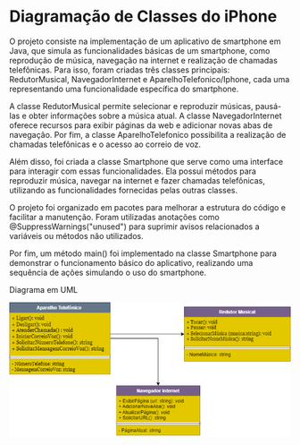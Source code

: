 # Diagramação de Classes do iPhone

O projeto consiste na implementação de um aplicativo de smartphone em Java, que simula as funcionalidades básicas de um smartphone, como reprodução de música, navegação na internet e realização de chamadas telefônicas. Para isso, foram criadas três classes principais: RedutorMusical, NavegadorInternet e AparelhoTelefonico/Iphone, cada uma representando uma funcionalidade específica do smartphone.

A classe RedutorMusical permite selecionar e reproduzir músicas, pausá-las e obter informações sobre a música atual. A classe NavegadorInternet oferece recursos para exibir páginas da web e adicionar novas abas de navegação. Por fim, a classe AparelhoTelefonico possibilita a realização de chamadas telefônicas e o acesso ao correio de voz.

Além disso, foi criada a classe Smartphone que serve como uma interface para interagir com essas funcionalidades. Ela possui métodos para reproduzir música, navegar na internet e fazer chamadas telefônicas, utilizando as funcionalidades fornecidas pelas outras classes.

O projeto foi organizado em pacotes para melhorar a estrutura do código e facilitar a manutenção. Foram utilizadas anotações como @SuppressWarnings("unused") para suprimir avisos relacionados a variáveis ou métodos não utilizados.

Por fim, um método main() foi implementado na classe Smartphone para demonstrar o funcionamento básico do aplicativo, realizando uma sequência de ações simulando o uso do smartphone.

Diagrama em UML

![Diagrama UML IPHONE](Diagrama.png)
